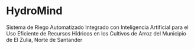 # HydroMind
Sistema de Riego Automatizado Integrado con Inteligencia Artificial para el Uso Eficiente de Recursos Hídricos en los Cultivos de Arroz del Municipio de El Zulia, Norte de Santander
